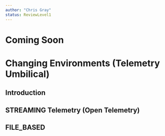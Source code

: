 ```yaml
---
author: "Chris Gray"
status: ReviewLevel1
---
```


# Coming Soon

# Changing Environments (Telemetry Umbilical)

## Introduction

## STREAMING Telemetry (Open Telemetry)

## FILE_BASED
